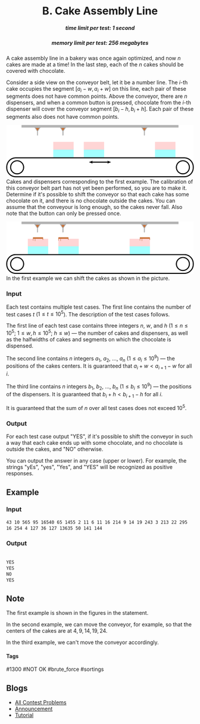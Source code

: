 <h1 style='text-align: center;'> B. Cake Assembly Line</h1>

<h5 style='text-align: center;'>time limit per test: 1 second</h5>
<h5 style='text-align: center;'>memory limit per test: 256 megabytes</h5>

A cake assembly line in a bakery was once again optimized, and now $n$ cakes are made at a time! In the last step, each of the $n$ cakes should be covered with chocolate.

Consider a side view on the conveyor belt, let it be a number line. The $i$-th cake occupies the segment $[a_i - w, a_i + w]$ on this line, each pair of these segments does not have common points. Above the conveyor, there are $n$ dispensers, and when a common button is pressed, chocolate from the $i$-th dispenser will cover the conveyor segment $[b_i - h, b_i + h]$. Each pair of these segments also does not have common points.

 ![](images/bbc5be06b971ad6c5590957ed64e3361e773538e.png) Cakes and dispensers corresponding to the first example. The calibration of this conveyor belt part has not yet been performed, so you are to make it. Determine if it's possible to shift the conveyor so that each cake has some chocolate on it, and there is no chocolate outside the cakes. You can assume that the conveyour is long enough, so the cakes never fall. Also note that the button can only be pressed once.

 ![](images/18b5a8624cd16d489df222065cebd2d2f17a9708.png) In the first example we can shift the cakes as shown in the picture. 
### Input

Each test contains multiple test cases. The first line contains the number of test cases $t$ ($1 \le t \le 10^5$). The description of the test cases follows.

The first line of each test case contains three integers $n$, $w$, and $h$ ($1 \le n \le 10^5$; $1 \le w, h \le 10^5$; $h \le w$) — the number of cakes and dispensers, as well as the halfwidths of cakes and segments on which the chocolate is dispensed.

The second line contains $n$ integers $a_1$, $a_2$, ..., $a_n$ ($1 \le a_i \le 10^9$) — the positions of the cakes centers. It is guaranteed that $a_i + w < a_{i + 1} - w$ for all $i$.

The third line contains $n$ integers $b_1$, $b_2$, ..., $b_n$ ($1 \le b_i \le 10^9$) — the positions of the dispensers. It is guaranteed that $b_i + h < b_{i + 1} - h$ for all $i$.

It is guaranteed that the sum of $n$ over all test cases does not exceed $10^5$.

### Output

For each test case output "YES", if it's possible to shift the conveyor in such a way that each cake ends up with some chocolate, and no chocolate is outside the cakes, and "NO" otherwise.

You can output the answer in any case (upper or lower). For example, the strings "yEs", "yes", "Yes", and "YES" will be recognized as positive responses.

## Example

### Input


```text
43 10 565 95 16540 65 1455 2 11 6 11 16 214 9 14 19 243 3 213 22 295 16 254 4 127 36 127 13635 50 141 144
```
### Output

```text

YES
YES
NO
YES

```
## Note

The first example is shown in the figures in the statement.

In the second example, we can move the conveyor, for example, so that the centers of the cakes are at $4, 9, 14, 19, 24$.

In the third example, we can't move the conveyor accordingly.



#### Tags 

#1300 #NOT OK #brute_force #sortings 

## Blogs
- [All Contest Problems](../Codeforces_Round_850_(Div._2,_based_on_VK_Cup_2022_-_Final_Round).md)
- [Announcement](../blogs/Announcement.md)
- [Tutorial](../blogs/Tutorial.md)
